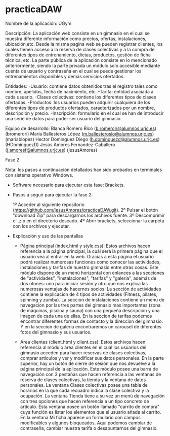# practicaDAW
Nombre de la aplicación: UGym

Descripción: La aplicación web consiste en un gimnasio en el cual se muestra diferente información como precios, ofertas, instalaciones,              ubicación,etc.
             Desde la misma pagina web se pueden registrar clientes, los cuales tienen acceso a la reserva de clases colectivas y a la                compra de diferentes tipos de entrenamiento, dietas, productos, gestión de ficha técnica, etc. 
             La parte pública de la aplicación consiste en lo mencionado anteriormente, siendo la parte privada un módulo solo accesible              mediante cuenta de usuario y contraseña en el cual se puede gestionar los entrenamientos disponibles y demás servicios                   ofertados.  
             
Entidades: 
          -Usuario: contiene datos obtenidos tras el registro tales como nombre, apelidos, fecha de nacimiento, etc.
          -Tarifa: entidad asociada a cada usuario. 
          -Clases colectivas: contiene los diferentes tipos de clases ofertadas.
          -Productos: los usuarios pueden adquirir cualquiera de los diferentes tipos de productos ofertados, caracterizados por un                 nombre, descripción y precio.
          -Inscripción: formulario en el cual se han de introducir una serie de datos para poder ser usuario del gimnasio.
          
Equipo de desarrollo:
                      Blanca Romero Rico (b.romerori@alumnos.urjc.es) (bromerori)
                      María Ballesteros López (m.ballesteroslo@alumnos.urjc.es) (mariablopez)
                      Hector Dominguez Diego (h.dominguezd@alumnos.urjc.es) (HDominguezD)
                      Jesús Amores Fernandez-Caballero (j.amoresf@alumnos.urjc.es) (jesusAmores)

Fase 2

Nota: los pasos a continuación detallados han sido probados en terminales con sistema operativo Windows.

- Software necesario para ejecutar esta fase: Brackets.

- Pasos a seguir para ejecutar la fase 2:
  
  1º Acceder al siguiente repositorio (https://github.com/jesusAmores/practicaDAW.git).
  2º Pulsar el botón "download Zip" para descargarnos los archivos fuente.
  3º Descomprimir el .zip en el directorio deseado.
  4º Abrir brackets, seleccionar la carpeta con los archivos y ejecutar.

- Explicación y uso de las pantallas

  - Página principal (index.html y style.css): 
    Estos archivos hacen referencia a la página principal, la cuál será la primera página que el usuario vea al entrar en la web.
    Gracias a esta página el usuario podrá realizar numerosas funciones como conocer las actividades, instalaciones y tarifas de          nuestro gimnasio entre otras cosas.
    Este módulo dispone de un menú horizontal con enlances a las secciones de "actividades", "instalaciones", "tarifas" y "galería",      además de dos otones: uno para iniciar sesión y otro que nos explica las numerosas ventajas de hacernos socios.
    La sección de actividades contiene la explicacion de 4 tipos de actividades (Fitness, pilates, spinning y zumba).
    La seccion de instalaciones contiene un menu de navegacion por las tres partes del gimnasio mas importantes (zona de máquinas,        piscina y sauna) con una pequeña descripcion y una imagen de cada una de ellas.
    En la seccion de tarifas podemos encontrar diferentes formas de contacto y la direccion del gimnasio.
    Y en la seccion de galeria encontraremos un carousel de diferentes fotos del gimnasio y sus usuarios.

  - Área clientes (client.html y client.css):
    Estos archivos hacen referencia al módulo área clientes en el cual los usuarios del gimnasio acceden para hacer reservas de clases     colectivas, comprar artículos y ver y modificar sus datos personales. En la parte superior, hay un botón de cierre de sesión que      nos devuelve a la página principal de la aplicación.
    Este módulo posee una barra de navegación con 3 pestañas que hacen referencia a las ventanas de reserva de clases colectivas, la      tienda y la ventana de datos personales.
    La ventana Clases colectivas posee una tabla de horarios en la que cada recuadro indica la clase colectiva y la ocupación.
    La ventana Tienda tiene a su vez un menú de navegación con tres opciones que hacen referencia a un tipo concreto de artículo. Esta     ventana posee un botón llamado "carrito de compra" cuya función es listar los elementos que el usuario añade al carrito.
    En la ventana Mi ficha aparece un formulario con campos modificables y algunos bloqueados. Aquí podemos cambiar de contraseña,        cambiar nuestra tarifa o desapuntarnos del gimnasio.

